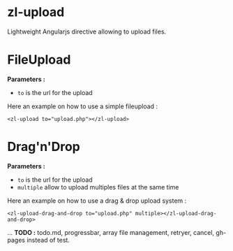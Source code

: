 # zl-upload
Lightweight Angularjs directive allowing to upload files.

# FileUpload
**Parameters :**
 - `to` is the url for the upload

Here an example on how to use a simple fileupload :

`<zl-upload to="upload.php"></zl-upload>`

# Drag'n'Drop
**Parameters :**
 - `to` is the url for the upload
 - `multiple` allow to upload multiples files at the same time

Here an example on how to use a drag & drop upload system :

`<zl-upload-drag-and-drop to="upload.php" multiple></zl-upload-drag-and-drop>`

...
**TODO :**
todo.md, progressbar, array file management, retryer, cancel, gh-pages instead of test.

